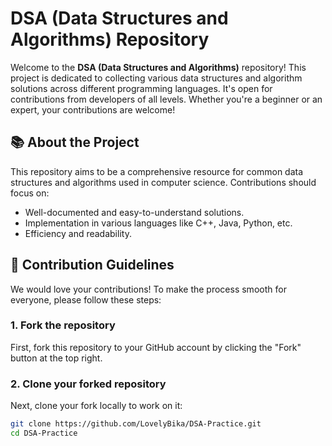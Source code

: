 # DSA (Data Structures and Algorithms) Repository

Welcome to the **DSA (Data Structures and Algorithms)** repository! This project is dedicated to collecting various data structures and algorithm solutions across different programming languages. It's open for contributions from developers of all levels. Whether you're a beginner or an expert, your contributions are welcome!

## 📚 About the Project

This repository aims to be a comprehensive resource for common data structures and algorithms used in computer science. Contributions should focus on:

- Well-documented and easy-to-understand solutions.
- Implementation in various languages like C++, Java, Python, etc.
- Efficiency and readability.

## 🚀 Contribution Guidelines

We would love your contributions! To make the process smooth for everyone, please follow these steps:

### 1. Fork the repository

First, fork this repository to your GitHub account by clicking the "Fork" button at the top right.

### 2. Clone your forked repository

Next, clone your fork locally to work on it:

```bash
git clone https://github.com/LovelyBika/DSA-Practice.git
cd DSA-Practice
